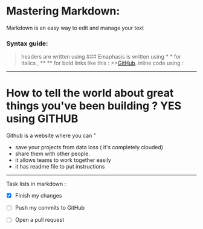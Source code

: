 # Mastering Markdown:
Markdown is an easy way to edit and manage your text 

### Syntax guide:

>headers are written using ### 
>Emaphasis is written using *  * for italics , ** ** for bold 
> links like this :  >>[GitHub](http://github.com).
>inline code using :`      `



-----
# How to tell the world about great things you've been building ? YES using GITHUB 
Github is a website where  you can "
- save your projects from data loss ( it's completely clouded) 
- share them with other people.
- it allows teams to work together easily 
- it has readme file to put instructions


------
Task lists in markdown : 
- [x] Finish my changes
- [ ] Push my commits to GitHub
- [ ] Open a pull request


